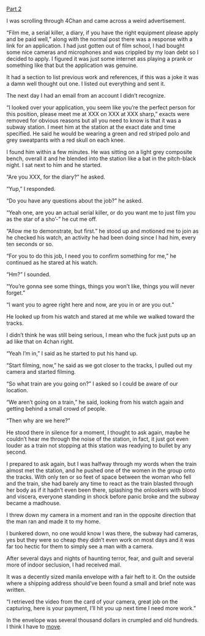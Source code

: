 [Part 2](https://www.reddit.com/r/nosleep/comments/vuuvk6/filming_a_serial_killers_video_diary_part_2/)

I was scrolling through 4Chan and came across a weird advertisement.

“Film me, a serial killer, a diary, if you have the right equipment please apply and be paid well,” along with the normal post there was a response with a link for an application. I had just gotten out of film school, I had bought some nice cameras and microphones and was crippled by my loan debt so I decided to apply. I figured it was just some internet ass playing a prank or something like that but the application was genuine.

It had a section to list previous work and references, if this was a joke it was a damn well thought out one. I listed out everything and sent it.

The next day I had an email from an account I didn’t recognize.

“I looked over your application, you seem like you’re the perfect person for this position, please meet me at XXX  on XXX at XXX sharp,” exacts were removed for obvious reasons but all you need to know is that it was a subway station. I meet him at the station at the exact date and time specified. He said he would be wearing a green and red striped polo and grey sweatpants with a red skull on each knee.

I found him within a few minutes. He was sitting on a light grey composite bench, overall it and he blended into the station like a bat in the pitch-black night. I sat next to him and he started.

“Are you XXX, for the diary?” he asked.

“Yup,” I responded.

“Do you have any questions about the job?” he asked.

“Yeah one, are you an actual serial killer, or do you want me to just film you as the star of a sho’-” he cut me off.

“Allow me to demonstrate, but first.” he stood up and motioned me to join as he checked his watch, an activity he had been doing since I had him, every ten seconds or so.

“For you to do this job, I need you to confirm something for me,” he continued as he stared at his watch.

“Hm?” I sounded.

“You’re gonna see some things, things you won’t like, things you will never forget.”

“I want you to agree right here and now, are you in or are you out.”

He looked up from his watch and stared at me while we walked toward the tracks.

I didn’t think he was still being serious, I mean who the fuck just puts up an ad like that on 4chan right.

“Yeah I’m in,” I said as he started to put his hand up.

“Start filming, now,” he said as we got closer to the tracks, I pulled out my camera and started filming.

“So what train are you going on?” I asked so I could be aware of our location.

“We aren’t going on a train,” he said, looking from his watch again and getting behind a small crowd of people.

“Then why are we here?”

He stood there in silence for a moment, I thought to ask again, maybe he couldn’t hear me through the noise of the station, in fact, it just got even louder as a train not stopping at this station was readying to bullet by any second.

I prepared to ask again, but I was halfway through my words when the train almost met the station, and he pushed one of the women in the group onto the tracks. With only ten or so feet of space between the woman who fell and the train, she had barely any time to react as the train blasted through her body as if it hadn’t even been there, splashing the onlookers with blood and viscera, everyone standing in shock before panic broke and the subway became a madhouse.

I threw down my camera in a moment and ran in the opposite direction that the man ran and made it to my home.

I bunkered down, no one would know I was there, the subway had cameras, yes but they were so cheap they didn’t even work on most days and it was far too hectic for them to simply see a man with a camera.

After several days and nights of haunting terror, fear, and guilt and several more of indoor seclusion, I had received mail.

It was a decently sized manila envelope with a fair heft to it. On the outside where a shipping address should’ve been found a small and brief note was written.

“I retrieved the video from the card of your camera, great job on the capturing, here is your payment, I’ll hit you up next time I need more work.”

In the envelope was several thousand dollars in crumpled and old hundreds. I think I have to [move](https://www.reddit.com/r/Plague_692/).
